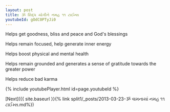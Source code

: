 ```yaml
---
layout: post
title: ૐ સિદ્ધ યોગીને નમહ ૧૧ ટાઈમ્સ
youtubeId: gOdC0PTyJi0
---
```

 
 
Helps get goodness, bliss and peace and God's blessings
 
Helps remain focused, help generate inner energy 
 
Helps boost physical and mental health 
 
Helps remain grounded and generates a sense of gratitude towards the greater power 
 
Helps reduce bad karma
 
 
 
 


{% include youtubePlayer.html id=page.youtubeId %}
 
[Next]({{ site.baseurl }}{% link  split1/_posts/2013-03-23-ૐ વામનાયાં નમહ ૧૧ ટાઈમ્સ.md%})
 
